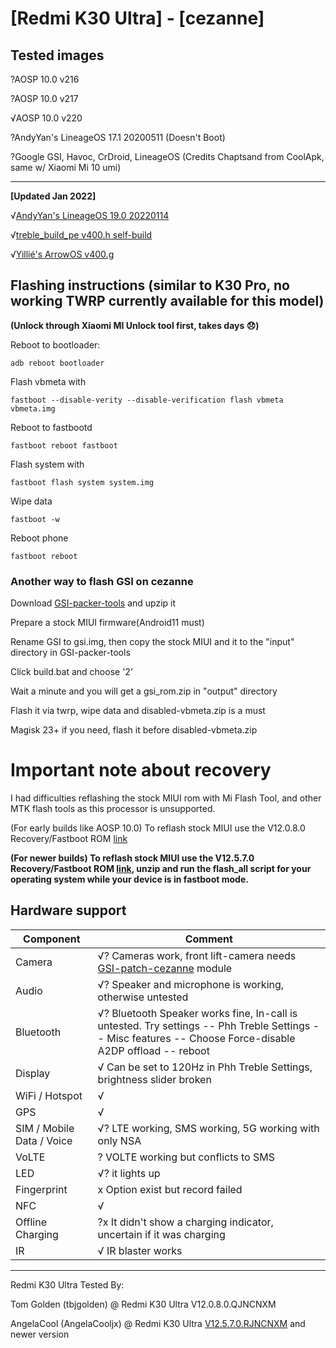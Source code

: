 # [Redmi K30 Ultra] - [cezanne]

## Tested images
?AOSP 10.0 v216

?AOSP 10.0 v217

√AOSP 10.0 v220

?AndyYan's LineageOS 17.1 20200511 (Doesn't Boot)

?Google GSI, Havoc, CrDroid, LineageOS (Credits Chaptsand from CoolApk, same w/ Xiaomi Mi 10 umi)
  
---
**[Updated Jan 2022]**

√[AndyYan's LineageOS 19.0 20220114](https://sourceforge.net/projects/andyyan-gsi/files/lineage-19.x/)

√[treble_build_pe v400.h self-build](https://github.com/AngelaCooljx/treble_build_pe/releases)

√[Yillié's ArrowOS v400.g](https://sourceforge.net/projects/gsi-projects/files/)

## Flashing instructions (similar to K30 Pro, no working TWRP currently available for this model)

**(Unlock through Xiaomi MI Unlock tool first, takes days :disappointed:)**

Reboot to bootloader:
```
adb reboot bootloader
```
Flash vbmeta with 
```
fastboot --disable-verity --disable-verification flash vbmeta vbmeta.img
``` 
Reboot to fastbootd
```
fastboot reboot fastboot
```
Flash system with
```
fastboot flash system system.img
```
Wipe data
```
fastboot -w
```
Reboot phone
```
fastboot reboot
```

### Another way to flash GSI on cezanne
Download [GSI-packer-tools](https://github.com/ChasonJiang/GSI-packer-tools/releases) and upzip it
  
Prepare a stock MIUI firmware(Android11 must)
  
Rename GSI to gsi.img, then copy the stock MIUI and it to the "input" directory in GSI-packer-tools
  
Click build.bat and choose '2'

Wait a minute and you will get a gsi_rom.zip in "output" directory
  
Flash it via twrp, wipe data and disabled-vbmeta.zip is a must
  
Magisk 23+ if you need, flash it before disabled-vbmeta.zip

# Important note about recovery

I had difficulties reflashing the stock MIUI rom with Mi Flash Tool, and other MTK flash tools as this processor is unsupported.

(For early builds like AOSP 10.0) To reflash stock MIUI use the V12.0.8.0 Recovery/Fastboot ROM [link](https://bigota.d.miui.com/V12.0.8.0.QJNCNXM/miui_CEZANNE_V12.0.8.0.QJNCNXM_1ae9faa171_10.0.zip)
  
**(For newer builds) To reflash stock MIUI use the V12.5.7.0 Recovery/Fastboot ROM [link](https://bigota.d.miui.com/V12.5.7.0.RJNCNXM/miui_CEZANNE_V12.5.7.0.RJNCNXM_207f23b3bf_11.0.zip), unzip and run the flash_all script for your operating system while your device is in fastboot mode.**

## Hardware support

| Component                 |      Comment                                              |
|---------------------------|-----------------------------------------------------------|
| Camera                    | √? Cameras work, front lift-camera needs [GSI-patch-cezanne](https://github.com/AngelaCooljx/GSI-patch-cezanne/releases) module |
| Audio                     | √? Speaker and microphone is working, otherwise untested |
| Bluetooth                 | √? Bluetooth Speaker works fine, In-call is untested. Try settings -- Phh Treble Settings -- Misc features -- Choose Force-disable A2DP offload  -- reboot |
| Display                   | √ Can be set to 120Hz in Phh Treble Settings, brightness slider broken |
| WiFi / Hotspot            | √ |
| GPS                       | √ |
| SIM / Mobile Data / Voice | √? LTE working, SMS working, 5G working with only NSA |
| VoLTE                     | ?  VOLTE working but conflicts to SMS |
| LED                       | √? it lights up |
| Fingerprint               | x Option exist but record failed |
| NFC                       | √ |
| Offline Charging          | ?x It didn't show a charging indicator, uncertain if it was charging |
| IR                        | √ IR blaster works |


---

Redmi K30 Ultra Tested By:

Tom Golden (tbjgolden) @ Redmi K30 Ultra V12.0.8.0.QJNCNXM 

AngelaCool (AngelaCooljx) @ Redmi K30 Ultra [V12.5.7.0.RJNCNXM](https://bigota.d.miui.com/V12.5.7.0.RJNCNXM/miui_CEZANNE_V12.5.7.0.RJNCNXM_207f23b3bf_11.0.zip) and newer version
